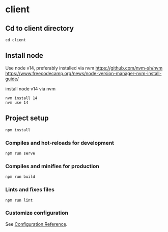 # client

## Cd to client directory
```
cd client
```

## Install node
Use node v14, preferably installed via nvm https://github.com/nvm-sh/nvm
https://www.freecodecamp.org/news/node-version-manager-nvm-install-guide/

install node v14 via nvm
```
nvm install 14
nvm use 14
```

## Project setup
```
npm install
```

### Compiles and hot-reloads for development
```
npm run serve
```

### Compiles and minifies for production
```
npm run build
```

### Lints and fixes files
```
npm run lint
```

### Customize configuration
See [Configuration Reference](https://cli.vuejs.org/config/).
